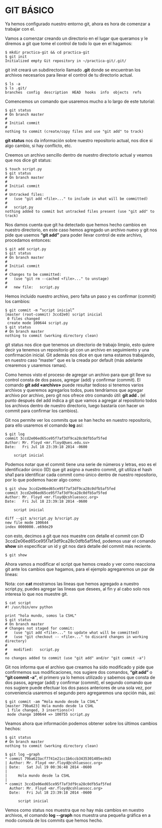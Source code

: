 # GIT BÁSICO

Ya hemos configurado nuestro entorno git, ahora es hora de comenzar a trabajar con el.

Vamos a comenzar creando un directorio en el lugar que queramos y le diremos a git que tome el control de todo lo que en el hagamos:

```
$ mkdir practica-git && cd practica-git
$ git init
Initialized empty Git repository in ~/practica-git/.git/ 
```

git init creará un subdirectorio llamado __.git__ donde se encuentran los archivos necesarios para llevar el control de tu directorio actual.

```
$ ls -a
$ ls .git/
branches  config  description  HEAD  hooks  info  objects  refs
```

Comencemos un comando que usaremos mucho a lo largo de este tutorial:

```
$ git status
# On branch master 
# 
# Initial commit 
# 
nothing to commit (create/copy files and use "git add" to track)
```

__git status__ nos da información sobre nuestro repositorio actual, nos dice si algo cambio, si hay conflicto, etc.

Creemos un archivo sencillo dentro de nuestro directorio actual y veamos que nos dice git status:

```
$ touch script.py 
$ git status
# On branch master 
# 
# Initial commit 
# 
# Untracked files: 
#   (use "git add <file>..." to include in what will be committed) 
# 
#	script.py 
nothing added to commit but untracked files present (use "git add" to track)
```

Nos damos cuenta que git ha detectado que hemos hecho cambios en nuestro directorio, en este caso hemos agregado un archivo nuevo y git nos pide que usemos __“git add”__ para poder llevar control de este archivo, procedamos entonces:

```
$ git add script.py
$ git status
# On branch master 
# 
# Initial commit 
# 
# Changes to be committed: 
#   (use "git rm --cached <file>..." to unstage) 
# 
#	new file:   script.py 
```

Hemos incluido nuestro archivo, pero falta un paso y es confirmar (commit) los cambios:

```
$ git commit -m “script inicial”
[master (root-commit) 3ccd2e0] script inicial 
 0 files changed 
 create mode 100644 script.py
$ git status
# On branch master 
nothing to commit (working directory clean)
```

git status nos dice que tenemos un directorio de trabajo limpio, esto quiere decir ya tenemos un repositorio git con un archivo en seguimiento y una confirmación inicial. Git además nos dice en que rama estamos trabajando, en nuestro caso “master” que es la creada por default (más adelante crearemos y usaremos ramas).

Como hemos visto el proceso de agregar un archivo para que git lleve su control consta de dos pasos, agregar (add) y confirmar (commit). El comando __git add «archivo»__ puede resultar tedioso si tenemos varios archivos y queremos agregarlos todos, pues tendríamos que agregar archivo por archivo, pero git nos ofrece otro comando útil: __git add .__ (el punto después del add indica a git que vamos a agregar al repositorio todos los archivos dentro de nuestro directorio, luego bastaría con hacer un commit para confirmar los cambios).

Git nos permite ver los commits que se han hecho en nuestro repositorio, para ello usaremos el comando __log__ así:

```
$ git log
commit 3ccd2e06ed65ce95f7af3df9ca28c0dfb5af5fed 
Author: Mr. Floyd <mr.floyd@ues.edu.sv> 
Date:   Fri Jul 18 23:39:18 2014 -0600 
 
    script inicial
```

Podemos notar que el commit tiene una serie de números y letras, eso es el identificador único (ID) que git asigno a nuestro commit, git utiliza el hash sha1 para identificar cada commit como único dentro de nuestro repositorio, por lo que podemos hacer algo como:

```
$ git show 3ccd2e06ed65ce95f7af3df9ca28c0dfb5af5fed
commit 3ccd2e06ed65ce95f7af3df9ca28c0dfb5af5fed 
Author: Mr. Floyd <mr.floyd@cshluesocc.org> 
Date:   Fri Jul 18 23:39:18 2014 -0600 

    script inicial 

diff --git a/script.py b/script.py 
new file mode 100644 
index 0000000..e69de29
```

con esto, decimos a git que nos muestre con detalle el commit con ID 3ccd2e06ed65ce95f7af3df9ca28c0dfb5af5fed, podemos usar el comando __show__ sin especificar  un id y git nos dará detalle del commit más reciente.

```
$ git show
```

Ahora vamos a modificar el script que hemos creado y ver como reacciona git ante los cambios que hagamos, para el ejemplo agregaremos un par de lineas:

Nota: con __cat__ mostramos las lineas que hemos agregado a nuestro  script.py, puedes  agregar las lineas que desees, al fin y al cabo solo nos interesa lo que nos muestre git.

```
$ cat script
#! /usr/bin/env python 

print "hola mundo, somos la CSHL"
$ git status
# On branch master 
# Changes not staged for commit: 
#   (use "git add <file>..." to update what will be committed) 
#   (use "git checkout -- <file>..." to discard changes in working directory) 
# 
#	modified:   script.py 
# 
no changes added to commit (use "git add" and/or "git commit -a")
```

Git nos informa que el archivo que creamos ha sido modificado y pide que confirmemos sus modificaciones, nos sugiere dos comandos, __“git add”__ o __“git commit -a”__, el primero ya lo hemos utilizado y sabemos que consta de dos pasos, agregar (add) y confirmar (commit), el segundo comando que nos sugiere puede efectuar los dos pasos anteriores de una sola vez, por conveniencia usaremos el segundo pero agregaremos una opción más, así:

```
$ git commit -am “Hola mundo desde la CSHL”
[master 79ba623] Hola mundo desde la CSHL 
 1 file changed, 3 insertions(+) 
 mode change 100644 => 100755 script.py 
```

Veamos ahora que información podemos obtener sobre los últimos cambios hechos:

```
$ git status
# On branch master 
nothing to commit (working directory clean)
```
```
$ git log –graph
* commit 79ba623acf7741e21cc1b6ccb3435301405ec0d3 
| Author: Mr. Floyd <mr.floyd@cshluesocc.org> 
| Date:   Sat Jul 19 00:36:48 2014 -0600 
| 
|     Hola mundo desde la CSHL 
|  
* commit 3ccd2e06ed65ce95f7af3df9ca28c0dfb5af5fed 
  Author: Mr. Floyd <mr.floyd@cshluesocc.org> 
  Date:   Fri Jul 18 23:39:18 2014 -0600 
  
      script inicial
```

Vemos como status nos muestra que no hay más cambios en nuestro archivos, el comando __log --graph__ nos muestra una pequeña  gráfica en a modo consola de los commits que hemos hecho.















